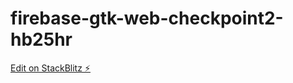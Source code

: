 # firebase-gtk-web-checkpoint2-hb25hr

[Edit on StackBlitz ⚡️](https://stackblitz.com/edit/firebase-gtk-web-checkpoint2-hb25hr)